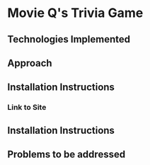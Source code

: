 
# Movie Q's Trivia Game

## Technologies Implemented

## Approach

## Installation Instructions

### Link to Site

## Installation Instructions

## Problems to be addressed
